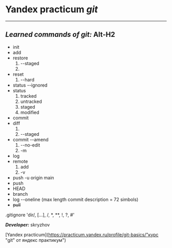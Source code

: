 # **Yandex practicum _git_**
___
## **_Learned commands of git:_** Alt-H2 <br>

* init
* add
* restore
  1. --staged <file>
  2. <file>
* reset
  1. --hard <commit hash>
* status
  --ignored
* status
  1. tracked
  2. untracked
  3. staged
  4. modified
* commit
* diff
  1. <hash1> <hash2>
  2. --staged
* commit --amend
  1. --no-edit
  2. -m
* log
* remote
  1. add
  2. -v
* push -u origin main
* push
* HEAD
* branch
* log --oneline (max length commit description = 72 simbols)
* ~~pull~~


.gitignore 'dir/, [...], /, *, **, !, ?, #'


**_Developer:_** skryzhov

[Yandex practicum](https://practicum.yandex.ru/profile/git-basics/"курс \"git\" от яндекс практикум")
